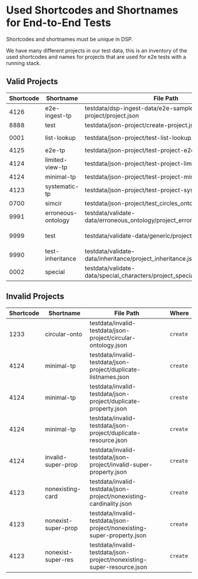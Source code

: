 # Used Shortcodes and Shortnames for End-to-End Tests

Shortcodes and shortnames must be unique in DSP.

We have many different projects in our test data,
this is an inventory of the used shortcodes and names for projects that are used for e2e tests with a running stack.

## Valid Projects

| Shortcode | Shortname          | File Path                                                                 | Where                         |
|-----------|--------------------|---------------------------------------------------------------------------|-------------------------------|
| 4126      | e2e-ingest-tp      | testdata/dsp-ingest-data/e2e-sample-project/project.json                  | `ingest-xmlupload`            |
| 8888      | test               | testdata/json-project/create-project.json                                 | `create`                      |
| 0001      | list-lookup        | testdata/json-project/test-list-lookup.json                               | `xmllib` integration          |
| 4125      | e2e-tp             | testdata/json-project/test-project-e2e.json                               | `get`                         |
| 4124      | limited-view-tp    | testdata/json-project/test-project-limited-view.json                      | NEVER!                        |
| 4124      | minimal-tp         | testdata/json-project/test-project-minimal.json                           | `create`                      |
| 4123      | systematic-tp      | testdata/json-project/test-project-systematic.json                        | `create`, `xmlupload`         |
| 0700      | simcir             | testdata/json-project/test_circles_onto.json                              | NEVER!                        |
| 9991      | erroneous-ontology | testdata/validate-data/erroneous_ontology/project_erroneous_ontology.json | `validate-data `              |
| 9999      | test               | testdata/validate-data/generic/project.json                               | `validate-data `, `xmlupload` |
| 9990      | test-inheritance   | testdata/validate-data/inheritance/project_inheritance.json               | `validate-data `              |
| 0002      | special            | testdata/validate-data/special_characters/project_special_characters.json | `validate-data `              |

## Invalid Projects

| Shortcode | Shortname           | File Path                                                              | Where    |
|-----------|---------------------|------------------------------------------------------------------------|----------|
| 1233      | circular-onto       | testdata/invalid-testdata/json-project/circular-ontology.json          | `create` |
| 4124      | minimal-tp          | testdata/invalid-testdata/json-project/duplicate-listnames.json        | `create` |
| 4124      | minimal-tp          | testdata/invalid-testdata/json-project/duplicate-property.json         | `create` |
| 4124      | minimal-tp          | testdata/invalid-testdata/json-project/duplicate-resource.json         | `create` |
| 4124      | invalid-super-prop  | testdata/invalid-testdata/json-project/invalid-super-property.json     | `create` |
| 4123      | nonexisting-card    | testdata/invalid-testdata/json-project/nonexisting-cardinality.json    | `create` |
| 4123      | nonexist-super-prop | testdata/invalid-testdata/json-project/nonexisting-super-property.json | `create` |
| 4123      | nonexist-super-res  | testdata/invalid-testdata/json-project/nonexisting-super-resource.json | `create` |
